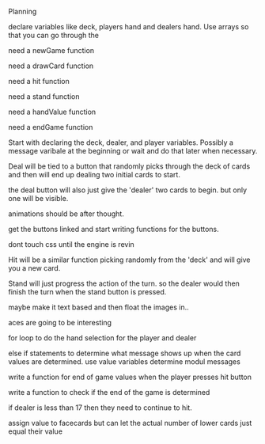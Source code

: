 Planning


declare variables like deck, players hand and dealers hand. Use arrays so that you can go through the 

need a newGame function

need a drawCard function

need a hit function

need a stand function

need a handValue function

need a endGame function

Start with declaring the deck, dealer, and player variables. Possibly a message varibale at the beginning or wait and do that later when necessary. 



Deal will be tied to a button that randomly picks through the deck of cards and then will end up dealing two initial cards to start.

the deal button will also just give the 'dealer' two cards to begin. but only one will be visible.

animations should be after thought.

get the buttons linked and start writing functions for the buttons. 

dont touch css until the engine is revin 




Hit will be a similar function picking randomly from the 'deck' and will give you a new card.

Stand will just progress the action of the turn. so the dealer would then finish the turn when the stand button is pressed.

maybe make it text based and then float the images in..

aces are going to be interesting

for loop to do the hand selection for the player and dealer

else if statements to determine what message shows up when the card values are determined. use value variables determine modul messages

write a function for end of game values when the player presses hit button

write a function to check if the end of the game is determined 

if dealer is less than 17 then they need to continue to hit. 

assign value to facecards but can let the actual number of lower cards just equal their value

